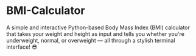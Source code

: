 # BMI-Calculator
A simple and interactive Python-based Body Mass Index (BMI) calculator that takes your weight and height as input and tells you whether you're underweight, normal, or overweight — all through a stylish terminal interface! 😎
